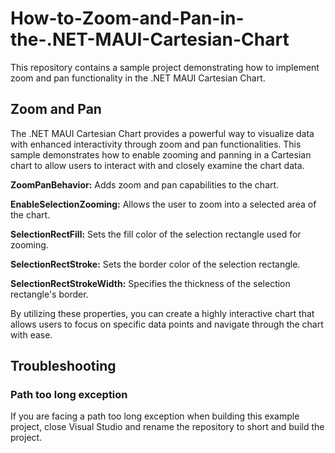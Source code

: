# How-to-Zoom-and-Pan-in-the-.NET-MAUI-Cartesian-Chart

This repository contains a sample project demonstrating how to implement zoom and pan functionality in the .NET MAUI Cartesian Chart.

## Zoom and Pan
The .NET MAUI Cartesian Chart provides a powerful way to visualize data with enhanced interactivity through zoom and pan functionalities. This sample demonstrates how to enable zooming and panning in a Cartesian chart to allow users to interact with and closely examine the chart data.

**ZoomPanBehavior:** Adds zoom and pan capabilities to the chart.

**EnableSelectionZooming:** Allows the user to zoom into a selected area of the chart.

**SelectionRectFill:** Sets the fill color of the selection rectangle used for zooming.

**SelectionRectStroke:** Sets the border color of the selection rectangle.

**SelectionRectStrokeWidth:** Specifies the thickness of the selection rectangle's border.

By utilizing these properties, you can create a highly interactive chart that allows users to focus on specific data points and navigate through the chart with ease.

## Troubleshooting
### Path too long exception
If you are facing a path too long exception when building this example project, close Visual Studio and rename the repository to short and build the project.
